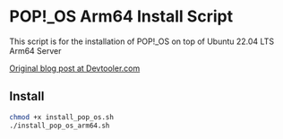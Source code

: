 # POP!_OS Arm64 Install Script

This script is for the installation of POP!_OS on top of Ubuntu 22.04 LTS Arm64 Server 

[Original blog post at Devtooler.com](www.devtooler.com/pop-_os_arm64/)

## Install 
```bash
chmod +x install_pop_os.sh
./install_pop_os_arm64.sh
```
